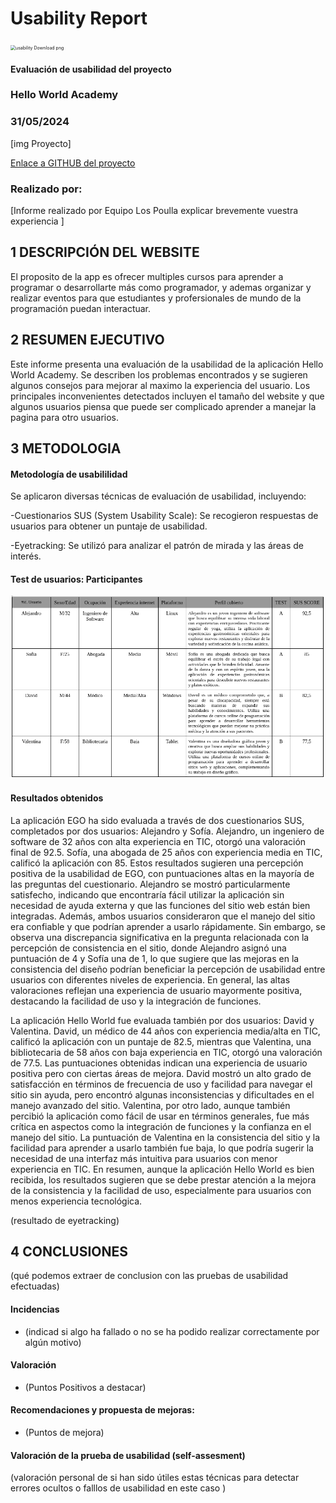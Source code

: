 # Usability Report



<img src="https://encrypted-tbn0.gstatic.com/images?q=tbn:ANd9GcRF017nhV-TFmNER2OM8UbXtdN6xwAKBYrv0i6onNfKu6Yn0BV0RK6aiOroeXl73LSY-B0&usqp=CAU" alt="usability Download png" style="zoom:50%;" />

#### Evaluación de usabilidad del proyecto 

### Hello World Academy

### 31/05/2024





[img Proyecto]

[Enlace a GITHUB del proyecto](https://github.com/DIU1-UX-I-did-it-again/DIU)





### Realizado por:

[Informe realizado por Equipo Los Poulla explicar brevemente vuestra experiencia ]











## 1 DESCRIPCIÓN DEL WEBSITE

El proposito de la app es ofrecer multiples cursos para aprender a programar o desarrollarte más como programador, y ademas organizar y realizar eventos para que estudiantes y profersionales de mundo de la programación puedan interactuar.

 



## 2 RESUMEN EJECUTIVO




Este informe presenta una evaluación de la usabilidad de la aplicación Hello World Academy. Se describen los problemas encontrados y se sugieren algunos consejos para mejorar al maximo la experiencia del usuario. Los principales inconvenientes detectados incluyen el tamaño del website y que algunos usuarios piensa que puede ser complicado aprender a manejar la pagina para otro usuarios.









## 3 METODOLOGIA 

#### Metodología de usabililidad

Se aplicaron diversas técnicas de evaluación de usabilidad, incluyendo:

 -Cuestionarios SUS (System Usability Scale): Se recogieron respuestas de usuarios para obtener un puntaje de usabilidad.

 -Eyetracking: Se utilizó para analizar el patrón de mirada y las áreas de interés.


 

#### Test de usuarios: Participantes

<img src="https://github.com/jhavimg/DIU/blob/master/P4/Usuarios.png" alt="usability Download png" />





#### Resultados obtenidos
La aplicación EGO ha sido evaluada a través de dos cuestionarios SUS, completados por dos usuarios: Alejandro y Sofía. Alejandro, un ingeniero de software de 32 años con alta experiencia en TIC, otorgó una valoración final de 92.5. Sofía, una abogada de 25 años con experiencia media en TIC, calificó la aplicación con 85. Estos resultados sugieren una percepción positiva de la usabilidad de EGO, con puntuaciones altas en la mayoría de las preguntas del cuestionario. Alejandro se mostró particularmente satisfecho, indicando que encontraría fácil utilizar la aplicación sin necesidad de ayuda externa y que las funciones del sitio web están bien integradas. Además, ambos usuarios consideraron que el manejo del sitio era confiable y que podrían aprender a usarlo rápidamente. Sin embargo, se observa una discrepancia significativa en la pregunta relacionada con la percepción de consistencia en el sitio, donde Alejandro asignó una puntuación de 4 y Sofía una de 1, lo que sugiere que las mejoras en la consistencia del diseño podrían beneficiar la percepción de usabilidad entre usuarios con diferentes niveles de experiencia. En general, las altas valoraciones reflejan una experiencia de usuario mayormente positiva, destacando la facilidad de uso y la integración de funciones.

La aplicación Hello World fue evaluada también por dos usuarios: David y Valentina. David, un médico de 44 años con experiencia media/alta en TIC, calificó la aplicación con un puntaje de 82.5, mientras que Valentina, una bibliotecaria de 58 años con baja experiencia en TIC, otorgó una valoración de 77.5. Las puntuaciones obtenidas indican una experiencia de usuario positiva pero con ciertas áreas de mejora. David mostró un alto grado de satisfacción en términos de frecuencia de uso y facilidad para navegar el sitio sin ayuda, pero encontró algunas inconsistencias y dificultades en el manejo avanzado del sitio. Valentina, por otro lado, aunque también percibió la aplicación como fácil de usar en términos generales, fue más crítica en aspectos como la integración de funciones y la confianza en el manejo del sitio. La puntuación de Valentina en la consistencia del sitio y la facilidad para aprender a usarlo también fue baja, lo que podría sugerir la necesidad de una interfaz más intuitiva para usuarios con menor experiencia en TIC. En resumen, aunque la aplicación Hello World es bien recibida, los resultados sugieren que se debe prestar atención a la mejora de la consistencia y la facilidad de uso, especialmente para usuarios con menos experiencia tecnológica.


(resultado de eyetracking)









## 4 CONCLUSIONES 



(qué podemos extraer de conclusion con las pruebas de usabilidad efectuadas)



#### Incidencias

* (indicad si algo ha fallado o no se ha podido realizar correctamente por algún motivo)



#### Valoración 

* (Puntos Positivos a destacar)



#### Recomendaciones y propuesta de mejoras: 

* (Puntos de mejora)







#### Valoración de la prueba de usabilidad (self-assesment)

(valoración personal de si han sido útiles estas técnicas para detectar errores ocultos o falllos de usabilidad en este caso )
